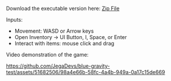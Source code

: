 Download the executable version here: [Zip File](https://drive.google.com/file/d/1q7kfnVMIqSbcYZkAvN9TpNj_g7OSAz3d/view?usp=sharing)

Inputs:

- Movement: WASD or Arrow keys
- Open Inventory -> UI Button, I, Space, or Enter
- Interact with items: mouse click and drag


Video demonstration of the game:

https://github.com/JegaDevs/blue-gravity-test/assets/51682506/98a4e66b-58fc-4a4b-949a-0a17c15de669

